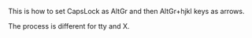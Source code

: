This is how to set CapsLock as AltGr and then AltGr+hjkl keys as arrows.

The process is different for tty and X.
